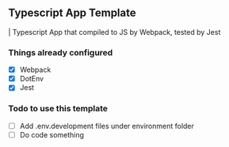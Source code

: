 ## Typescript App Template
| Typescript App that compiled to JS by Webpack, tested by Jest

### Things already configured
- [x] Webpack
- [x] DotEnv
- [x] Jest

### Todo to use this template
- [ ] Add .env.development files under environment folder
- [ ] Do code something